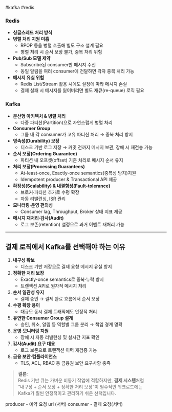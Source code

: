 #kafka #redis

### Redis

- **싱글스레드 처리 방식**  
- **병렬 처리 지원 미흡**  
  - RPOP 등을 병렬 호출해 별도 구조 설계 필요  
  - 병렬 처리 시 순서 보장 불가, 중복 처리 위험  
- **Pub/Sub 모델 제약**  
  - Subscribe된 consumer만 메시지 수신  
  - 동일 알림을 여러 consumer에 전달하면 각자 중복 처리 가능  
- **메시지 유실 위험**  
  - Redis List/Stream 활용 시에도 설정에 따라 메시지 손실  
  - 결제 실패 시 메시지를 잃어버리면 별도 재큐(re-queue) 로직 필요  

### Kafka

- **분산형 아키텍처 & 병렬 처리**  
  - 다중 파티션(Partition)으로 자연스럽게 병렬 처리  
- **Consumer Group**  
  - 그룹 내 각 consumer가 고유 파티션 처리 → 중복 처리 방지  
- **영속성(Durability) 보장**  
  - 디스크 기반 로그 저장 → 커밋 전까지 메시지 보관, 장애 시 재전송 가능  
- **순서 보장(Ordering Guarantee)**  
  - 파티션 내 오프셋(offset) 기준 처리로 메시지 순서 유지  
- **처리 보장(Processing Guarantees)**  
  - At-least-once, Exactly-once semantics(중복성 방지)지원  
  - Idempotent producer & Transactional API 제공  
- **확장성(Scalability) & 내결함성(Fault-tolerance)** 
  - 브로커·파티션 추가로 수평 확장  
  - 자동 리밸런싱, ISR 관리  
- **모니터링·운영 편의성**  
  - Consumer lag, Throughput, Broker 상태 지표 제공  
- **메시지 재처리·감사(Audit)**  
  - 로그 보존(retention) 설정으로 과거 이벤트 재처리 가능  

---

## 결제 로직에서 Kafka를 선택해야 하는 이유

1. **내구성 확보**  
   - 디스크 기반 저장으로 결제 요청 메시지 유실 방지  
2. **정확한 처리 보장**  
   - Exactly-once semantics로 중복·누락 방지  
   - 트랜잭션 API로 원자적 메시지 처리  
3. **순서 일관성 유지**  
   - 결제 승인 → 결제 완료 흐름에서 순서 보장  
4. **수평 확장 용이**  
   - 대규모 동시 결제 트래픽에도 안정적 처리  
5. **유연한 Consumer Group 설계**  
   - 승인, 취소, 알림 등 역할별 그룹 분리 → 책임 경계 명확  
6. **운영·모니터링 지원**  
   - 장애 시 자동 리밸런싱 및 실시간 지표 확인  
7. **감사(Audit) 요구 대응**  
   - 로그 보존으로 트랜잭션 이력 재검증 가능  
8. **금융 보안·컴플라이언스**  
   - TLS, ACL, RBAC 등 금융권 보안 요구사항 충족  

> **결론:**  
> Redis 기반 큐는 가벼운 비동기 작업에 적합하지만, **결제 시스템**처럼  
> “내구성 + 순서 보장 + 정확한 처리 보장”이 필수적인 워크로드에는  
> Kafka가 훨씬 안정적이고 관리하기 쉬운 선택입니다.  

producer - 예약 요청 url (서버)
consumer - 결제 요청(서버)
